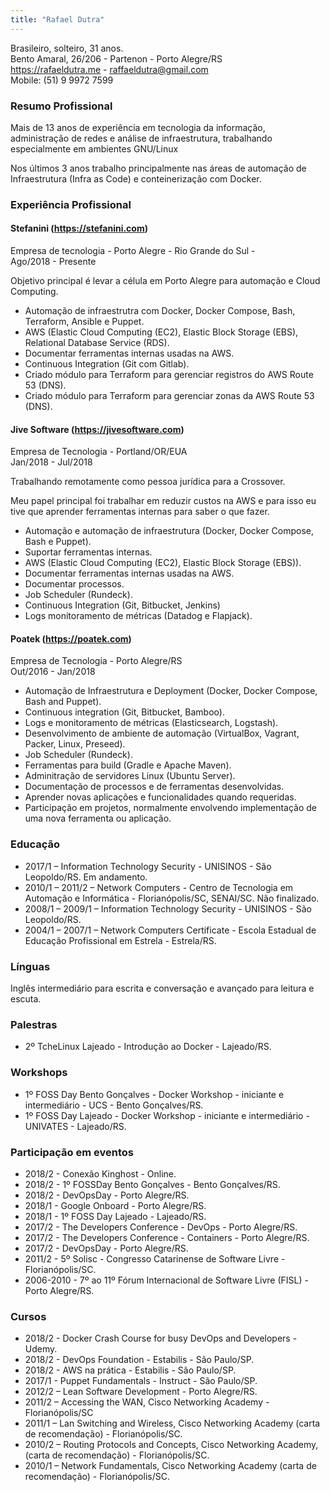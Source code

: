 ```yaml
---
title: "Rafael Dutra"
---
```


Brasileiro, solteiro, 31 anos.  
Bento Amaral, 26/206 - Partenon - Porto Alegre/RS  
https://rafaeldutra.me - raffaeldutra@gmail.com  
Mobile: (51) 9 9972 7599  

### Resumo Profissional  
Mais de 13 anos de experiência em tecnologia da informação, administração de redes e análise de infraestrutura, trabalhando especialmente em ambientes GNU/Linux

Nos últimos 3 anos trabalho principalmente nas áreas de automação de Infraestrutura (Infra as Code) e conteinerização com Docker.

### Experiência Profissional  
#### Stefanini (https://stefanini.com)  
Empresa de tecnologia - Porto Alegre - Rio Grande do Sul -  
Ago/2018 - Presente

Objetivo principal é levar a célula em Porto Alegre para automação e Cloud Computing.

* Automação de infraestrutra com Docker, Docker Compose, Bash, Terraform, Ansible e Puppet.
* AWS (Elastic Cloud Computing (EC2), Elastic Block Storage (EBS), Relational Database Service (RDS).
* Documentar ferramentas internas usadas na AWS.
* Continuous Integration (Git com Gitlab).
* Criado módulo para Terraform para gerenciar registros do AWS Route 53 (DNS).
* Criado módulo para Terraform para gerenciar zonas da AWS Route 53 (DNS).

#### Jive Software (https://jivesoftware.com)
Empresa de Tecnologia - Portland/OR/EUA  
Jan/2018 - Jul/2018  

Trabalhando remotamente como pessoa jurídica para a Crossover.

Meu papel principal foi trabalhar em reduzir custos na AWS e para isso eu tive que aprender ferramentas internas para saber o que fazer.

* Automação e automação de infraestrutura (Docker, Docker Compose, Bash e Puppet).
* Suportar ferramentas internas.
* AWS (Elastic Cloud Computing (EC2), Elastic Block Storage (EBS)).
* Documentar ferramentas internas usadas na AWS.
* Documentar processos.
* Job Scheduler (Rundeck).
* Continuous Integration (Git, Bitbucket, Jenkins)
* Logs monitoramento de métricas (Datadog e Flapjack).

#### Poatek (https://poatek.com)
Empresa de Tecnologia - Porto Alegre/RS  
Out/2016 - Jan/2018  

* Automação de Infraestrutura e Deployment (Docker, Docker Compose, Bash and Puppet).
* Continuous integration (Git, Bitbucket, Bamboo).
* Logs e monitoramento de métricas (Elasticsearch, Logstash).
* Desenvolvimento de ambiente de automação (VirtualBox, Vagrant, Packer, Linux, Preseed).
* Job Scheduler (Rundeck).
* Ferramentas para build (Gradle e Apache Maven).
* Adminitração de servidores Linux (Ubuntu Server).
* Documentação de processos e de ferramentas desenvolvidas.
* Aprender novas aplicações e funcionalidades quando requeridas.
* Participação em projetos, normalmente envolvendo implementação de uma nova ferramenta ou aplicação.

### Educação
* 2017/1 – Information Technology Security - UNISINOS - São Leopoldo/RS. Em andamento.
* 2010/1 – 2011/2 – Network Computers - Centro de Tecnologia em Automação e Informática - Florianópolis/SC, SENAI/SC. Não finalizado.
* 2008/1 – 2009/1 – Information Technology Security - UNISINOS - São Leopoldo/RS.
* 2004/1 – 2007/1 – Network Computers Certificate - Escola Estadual de Educação Profissional em Estrela - Estrela/RS.

### Línguas
Inglês intermediário para escrita e conversação e avançado para leitura e escuta.

### Palestras
* 2º TcheLinux Lajeado - Introdução ao Docker - Lajeado/RS.

### Workshops
* 1º FOSS Day Bento Gonçalves - Docker Workshop - iniciante e intermediário - UCS - Bento Gonçalves/RS.
* 1º FOSS Day Lajeado - Docker Workshop - iniciante e intermediário - UNIVATES - Lajeado/RS.

### Participação em eventos
* 2018/2 - Conexão Kinghost - Online.
* 2018/2 - 1º FOSSDay Bento Gonçalves - Bento Gonçalves/RS.
* 2018/2 - DevOpsDay - Porto Alegre/RS.
* 2018/1 - Google Onboard - Porto Alegre/RS.
* 2018/1 - 1º FOSS Day Lajeado - Lajeado/RS.
* 2017/2 - The Developers Conference - DevOps - Porto Alegre/RS.
* 2017/2 - The Developers Conference - Containers - Porto Alegre/RS.
* 2017/2 - DevOpsDay - Porto Alegre/RS.
* 2011/2 - 5º Solisc - Congresso Catarinense de Software Livre - Florianópolis/SC.
* 2006-2010 - 7º ao 11º Fórum Internacional de Software Livre (FISL) - Porto Alegre/RS.

### Cursos
* 2018/2 - Docker Crash Course for busy DevOps and Developers - Udemy.
* 2018/2 - DevOps Foundation - Estabilis - São Paulo/SP.
* 2018/2 - AWS na prática - Estabilis - São Paulo/SP.
* 2017/1 - Puppet Fundamentals - Instruct - São Paulo/SP.
* 2012/2 – Lean Software Development - Porto Alegre/RS.
* 2011/2 – Accessing the WAN, Cisco Networking Academy - Florianópolis/SC
* 2011/1 – Lan Switching and Wireless, Cisco Networking Academy (carta de recomendação) - Florianópolis/SC.
* 2010/2 – Routing Protocols and Concepts, Cisco Networking Academy, (carta de recomendação) - Florianópolis/SC.
* 2010/1 – Network Fundamentals, Cisco Networking Academy (carta de recomendação) - Florianópolis/SC.